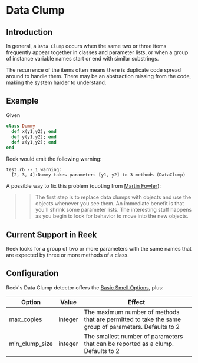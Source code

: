 # Data Clump

## Introduction

In general, a `Data Clump` occurs when the same two or three items frequently appear together in classes and parameter lists, or when a group of instance variable names start or end with similar substrings.

The recurrence of the items often means there is duplicate code spread around to handle them. There may be an abstraction missing from the code, making the system harder to understand.

## Example

Given

```Ruby
class Dummy
  def x(y1,y2); end
  def y(y1,y2); end
  def z(y1,y2); end
end
```

Reek would emit the following warning:

```
test.rb -- 1 warning:
  [2, 3, 4]:Dummy takes parameters [y1, y2] to 3 methods (DataClump)
```

A possible way to fix this problem (quoting from [Martin Fowler](http://martinfowler.com/bliki/DataClump.html)):

>> The first step is to replace data clumps with objects and use the objects whenever you see them. An immediate benefit is that you'll shrink some parameter lists. The interesting stuff happens as you begin to look for behavior to move into the new objects.

## Current Support in Reek

Reek looks for a group of two or more parameters with the same names that are expected by three or more methods of a class.

## Configuration

Reek's Data Clump detector offers the [Basic Smell Options](Basic-Smell-Options.md), plus:

| Option         | Value       | Effect  |
| ---------------|-------------|---------|
| max_copies     | integer | The maximum number of methods that are permitted to take the same group of parameters. Defaults to 2 |
| min_clump_size | integer | The smallest number of parameters that can be reported as a clump. Defaults to 2 |

